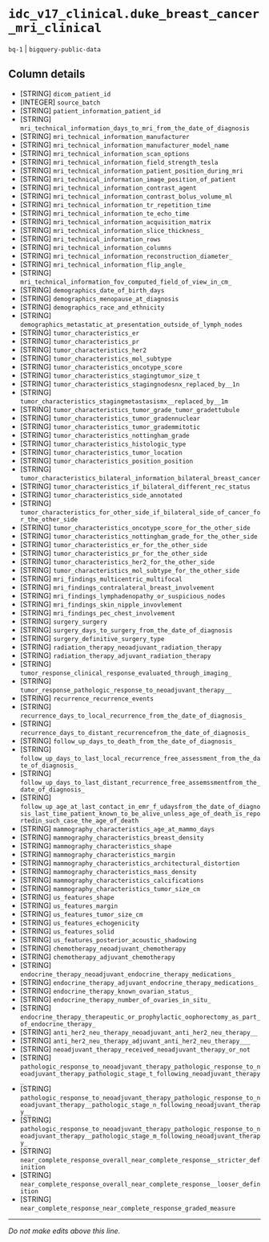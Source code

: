 # `idc_v17_clinical.duke_breast_cancer_mri_clinical`
`bq-1` | `bigquery-public-data`

## Column details
* [STRING]    `dicom_patient_id`
* [INTEGER]   `source_batch`
* [STRING]    `patient_information_patient_id`
* [STRING]    `mri_technical_information_days_to_mri_from_the_date_of_diagnosis`
* [STRING]    `mri_technical_information_manufacturer`
* [STRING]    `mri_technical_information_manufacturer_model_name`
* [STRING]    `mri_technical_information_scan_options`
* [STRING]    `mri_technical_information_field_strength_tesla`
* [STRING]    `mri_technical_information_patient_position_during_mri`
* [STRING]    `mri_technical_information_image_position_of_patient`
* [STRING]    `mri_technical_information_contrast_agent`
* [STRING]    `mri_technical_information_contrast_bolus_volume_ml`
* [STRING]    `mri_technical_information_tr_repetition_time`
* [STRING]    `mri_technical_information_te_echo_time`
* [STRING]    `mri_technical_information_acquisition_matrix`
* [STRING]    `mri_technical_information_slice_thickness_`
* [STRING]    `mri_technical_information_rows`
* [STRING]    `mri_technical_information_columns`
* [STRING]    `mri_technical_information_reconstruction_diameter_`
* [STRING]    `mri_technical_information_flip_angle_`
* [STRING]    `mri_technical_information_fov_computed_field_of_view_in_cm_`
* [STRING]    `demographics_date_of_birth_days`
* [STRING]    `demographics_menopause_at_diagnosis`
* [STRING]    `demographics_race_and_ethnicity`
* [STRING]    `demographics_metastatic_at_presentation_outside_of_lymph_nodes`
* [STRING]    `tumor_characteristics_er`
* [STRING]    `tumor_characteristics_pr`
* [STRING]    `tumor_characteristics_her2`
* [STRING]    `tumor_characteristics_mol_subtype`
* [STRING]    `tumor_characteristics_oncotype_score`
* [STRING]    `tumor_characteristics_stagingtumor_size_t`
* [STRING]    `tumor_characteristics_stagingnodesnx_replaced_by__1n`
* [STRING]    `tumor_characteristics_stagingmetastasismx__replaced_by__1m`
* [STRING]    `tumor_characteristics_tumor_grade_tumor_gradettubule`
* [STRING]    `tumor_characteristics_tumor_gradennuclear`
* [STRING]    `tumor_characteristics_tumor_grademmitotic`
* [STRING]    `tumor_characteristics_nottingham_grade`
* [STRING]    `tumor_characteristics_histologic_type`
* [STRING]    `tumor_characteristics_tumor_location`
* [STRING]    `tumor_characteristics_position_position`
* [STRING]    `tumor_characteristics_bilateral_information_bilateral_breast_cancer`
* [STRING]    `tumor_characteristics_if_bilateral_different_rec_status`
* [STRING]    `tumor_characteristics_side_annotated`
* [STRING]    `tumor_characteristics_for_other_side_if_bilateral_side_of_cancer_for_the_other_side`
* [STRING]    `tumor_characteristics_oncotype_score_for_the_other_side`
* [STRING]    `tumor_characteristics_nottingham_grade_for_the_other_side`
* [STRING]    `tumor_characteristics_er_for_the_other_side`
* [STRING]    `tumor_characteristics_pr_for_the_other_side`
* [STRING]    `tumor_characteristics_her2_for_the_other_side`
* [STRING]    `tumor_characteristics_mol_subtype_for_the_other_side`
* [STRING]    `mri_findings_multicentric_multifocal`
* [STRING]    `mri_findings_contralateral_breast_involvement`
* [STRING]    `mri_findings_lymphadenopathy_or_suspicious_nodes`
* [STRING]    `mri_findings_skin_nipple_invovlement`
* [STRING]    `mri_findings_pec_chest_involvement`
* [STRING]    `surgery_surgery`
* [STRING]    `surgery_days_to_surgery_from_the_date_of_diagnosis`
* [STRING]    `surgery_definitive_surgery_type`
* [STRING]    `radiation_therapy_neoadjuvant_radiation_therapy`
* [STRING]    `radiation_therapy_adjuvant_radiation_therapy`
* [STRING]    `tumor_response_clinical_response_evaluated_through_imaging_`
* [STRING]    `tumor_response_pathologic_response_to_neoadjuvant_therapy__`
* [STRING]    `recurrence_recurrence_events`
* [STRING]    `recurrence_days_to_local_recurrence_from_the_date_of_diagnosis_`
* [STRING]    `recurrence_days_to_distant_recurrencefrom_the_date_of_diagnosis_`
* [STRING]    `follow_up_days_to_death_from_the_date_of_diagnosis_`
* [STRING]    `follow_up_days_to_last_local_recurrence_free_assessment_from_the_date_of_diagnosis_`
* [STRING]    `follow_up_days_to_last_distant_recurrence_free_assemssmentfrom_the_date_of_diagnosis_`
* [STRING]    `follow_up_age_at_last_contact_in_emr_f_udaysfrom_the_date_of_diagnosis_last_time_patient_known_to_be_alive_unless_age_of_death_is_reportedin_such_case_the_age_of_death`
* [STRING]    `mammography_characteristics_age_at_mammo_days`
* [STRING]    `mammography_characteristics_breast_density`
* [STRING]    `mammography_characteristics_shape`
* [STRING]    `mammography_characteristics_margin`
* [STRING]    `mammography_characteristics_architectural_distortion`
* [STRING]    `mammography_characteristics_mass_density`
* [STRING]    `mammography_characteristics_calcifications`
* [STRING]    `mammography_characteristics_tumor_size_cm`
* [STRING]    `us_features_shape`
* [STRING]    `us_features_margin`
* [STRING]    `us_features_tumor_size_cm`
* [STRING]    `us_features_echogenicity`
* [STRING]    `us_features_solid`
* [STRING]    `us_features_posterior_acoustic_shadowing`
* [STRING]    `chemotherapy_neoadjuvant_chemotherapy`
* [STRING]    `chemotherapy_adjuvant_chemotherapy`
* [STRING]    `endocrine_therapy_neoadjuvant_endocrine_therapy_medications_`
* [STRING]    `endocrine_therapy_adjuvant_endocrine_therapy_medications_`
* [STRING]    `endocrine_therapy_known_ovarian_status_`
* [STRING]    `endocrine_therapy_number_of_ovaries_in_situ_`
* [STRING]    `endocrine_therapy_therapeutic_or_prophylactic_oophorectomy_as_part_of_endocrine_therapy_`
* [STRING]    `anti_her2_neu_therapy_neoadjuvant_anti_her2_neu_therapy__`
* [STRING]    `anti_her2_neu_therapy_adjuvant_anti_her2_neu_therapy___`
* [STRING]    `neoadjuvant_therapy_received_neoadjuvant_therapy_or_not`
* [STRING]    `pathologic_response_to_neoadjuvant_therapy_pathologic_response_to_neoadjuvant_therapy_pathologic_stage_t_following_neoadjuvant_therapy_`
* [STRING]    `pathologic_response_to_neoadjuvant_therapy_pathologic_response_to_neoadjuvant_therapy__pathologic_stage_n_following_neoadjuvant_therapy__`
* [STRING]    `pathologic_response_to_neoadjuvant_therapy_pathologic_response_to_neoadjuvant_therapy__pathologic_stage_m_following_neoadjuvant_therapy_`
* [STRING]    `near_complete_response_overall_near_complete_response__stricter_definition`
* [STRING]    `near_complete_response_overall_near_complete_response__looser_definition`
* [STRING]    `near_complete_response_near_complete_response_graded_measure`

-------------------------------------------------------------------------------
*Do not make edits above this line.*
